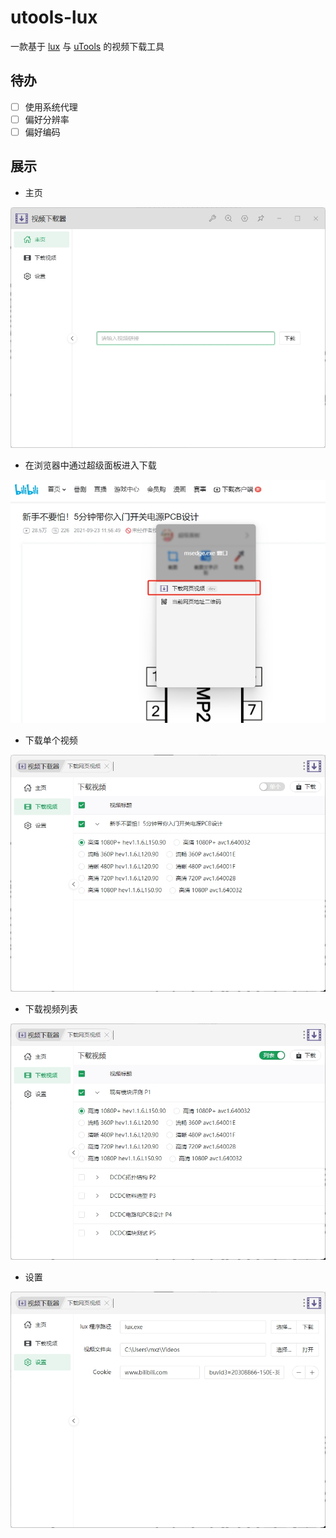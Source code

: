 # utools-lux

一款基于 [lux](https://github.com/iawia002/lux) 与 [uTools](https://u.tools/) 的视频下载工具

## 待办

- [ ] 使用系统代理
- [ ] 偏好分辨率
- [ ] 偏好编码

## 展示

* 主页

![](./images/home.png)

* 在浏览器中通过超级面板进入下载

![](./images/download-web.png)

* 下载单个视频

![](./images/download.png)

* 下载视频列表

![](./images/playlist.png)

* 设置

![](./images/setting.png)